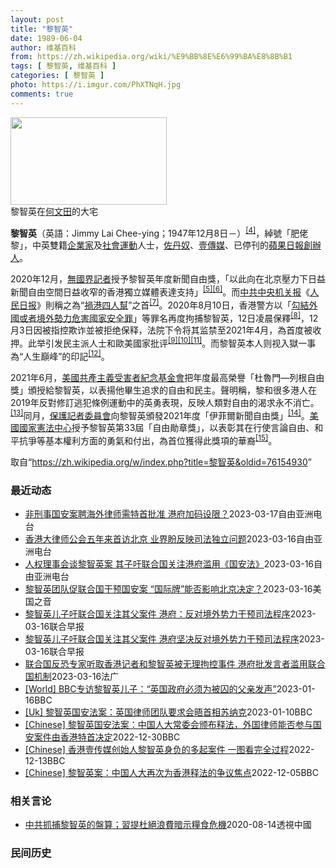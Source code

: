 ```yaml
---
layout: post
title: "黎智英"
date: 1989-06-04
author: 维基百科
from: https://zh.wikipedia.org/wiki/%E9%BB%8E%E6%99%BA%E8%8B%B1
tags: [ 黎智英, 维基百科 ]
categories: [ 黎智英 ]
photo: https://i.imgur.com/PhXTNqH.jpg
comments: true
---
```

<div class="mw-parser-output"><div id="noteTA-97071178" class="noteTA"><div class="noteTA-group"><div data-noteta-group-source="module" data-noteta-group="IT"></div></div><div class="noteTA-local"><div data-noteta-code="zh:巧克力; zh-tw:巧克力; zh-hk:朱古力; zh-cn:巧克力;"></div><div data-noteta-code="zh-tw:黑道; zh-hk:黑社會; zh-cn:黑社会;"></div><div data-noteta-code="zh-tw:飯店; zh-hk:酒店; zh-cn:饭店;"></div><div data-noteta-code="zh-tw:伍佛維茲; zh-hk:沃夫維茲 ;zh-cn:沃尔福威茨;"></div></div></div>

<div class="thumb tright"><div class="thumbinner" style="width:252px;"><a href="/wiki/File:Jimmy_Lai_Chee-ying_home_in_Ho_Man_Tin_20200418.png" class="image"><img src="//upload.wikimedia.org/wikipedia/commons/thumb/9/9f/Jimmy_Lai_Chee-ying_home_in_Ho_Man_Tin_20200418.png/250px-Jimmy_Lai_Chee-ying_home_in_Ho_Man_Tin_20200418.png" decoding="async" width="250" height="140" class="thumbimage" srcset="//upload.wikimedia.org/wikipedia/commons/thumb/9/9f/Jimmy_Lai_Chee-ying_home_in_Ho_Man_Tin_20200418.png/375px-Jimmy_Lai_Chee-ying_home_in_Ho_Man_Tin_20200418.png 1.5x, //upload.wikimedia.org/wikipedia/commons/thumb/9/9f/Jimmy_Lai_Chee-ying_home_in_Ho_Man_Tin_20200418.png/500px-Jimmy_Lai_Chee-ying_home_in_Ho_Man_Tin_20200418.png 2x" data-file-width="861" data-file-height="481"></a>  <div class="thumbcaption"><div class="magnify"><a href="/wiki/File:Jimmy_Lai_Chee-ying_home_in_Ho_Man_Tin_20200418.png" class="internal" title="放大"></a></div>黎智英在<a href="/wiki/%E4%BD%95%E6%96%87%E7%94%B0" title="何文田">何文田</a>的大宅</div></div></div>
<p><b>黎智英</b>（英語：<span lang="en">Jimmy Lai Chee-ying</span>；1947年12月8日<span class="useeditintro" title="Template:BLP editintro">－</span>）<sup id="cite_ref-7" class="reference"><a href="#cite_note-7">[4]</a></sup>，綽號「肥佬黎」，中英雙籍<a href="/wiki/%E4%BC%81%E4%B8%9A%E5%AE%B6" title="企业家">企業家</a>及<a href="/wiki/%E7%A4%BE%E6%9C%83%E9%81%8B%E5%8B%95" title="社會運動">社會運動</a>人士，<a href="/wiki/%E4%BD%90%E4%B8%B9%E5%A5%B4" title="佐丹奴">佐丹奴</a>、<a href="/wiki/%E5%A3%B9%E5%82%B3%E5%AA%92" title="壹傳媒">壹傳媒</a>、已停刊的<a href="/wiki/%E8%98%8B%E6%9E%9C%E6%97%A5%E5%A0%B1_(%E9%A6%99%E6%B8%AF)" title="蘋果日報 (香港)">蘋果日報</a><a href="/wiki/%E5%89%B5%E8%BE%A6%E4%BA%BA" class="mw-redirect" title="創辦人">創辦人</a>。
</p><p>2020年12月，<a href="/wiki/%E7%84%A1%E5%9C%8B%E7%95%8C%E8%A8%98%E8%80%85" class="mw-redirect" title="無國界記者">無國界記者</a>授予黎智英年度新聞自由獎，「以此向在北京壓力下日益新聞自由空間日益收窄的香港獨立媒體表達支持」<sup id="cite_ref-8" class="reference"><a href="#cite_note-8">[5]</a></sup><sup id="cite_ref-9" class="reference"><a href="#cite_note-9">[6]</a></sup>。而<a href="/wiki/%E4%B8%AD%E5%85%B1%E4%B8%AD%E5%A4%AE%E6%9C%BA%E5%85%B3%E6%8A%A5" title="中共中央机关报">中共中央机关报</a>《<a href="/wiki/%E4%BA%BA%E6%B0%91%E6%97%A5%E6%8A%A5" title="人民日报">人民日报</a>》則稱之為“<a href="/wiki/%E7%A5%B8%E6%B8%AF%E5%9B%9B%E4%BA%BA%E5%B8%AE" title="祸港四人帮">禍港四人幫</a>”之首<sup id="cite_ref-王平2019_10-0" class="reference"><a href="#cite_note-王平2019-10">[7]</a></sup>。2020年8月10日，香港警方以「<a href="/wiki/%E4%B8%AD%E8%8F%AF%E4%BA%BA%E6%B0%91%E5%85%B1%E5%92%8C%E5%9C%8B%E9%A6%99%E6%B8%AF%E7%89%B9%E5%88%A5%E8%A1%8C%E6%94%BF%E5%8D%80%E7%B6%AD%E8%AD%B7%E5%9C%8B%E5%AE%B6%E5%AE%89%E5%85%A8%E6%B3%95" title="中華人民共和國香港特別行政區維護國家安全法">勾結外國或者境外勢力危害國家安全罪</a>」等罪名再度拘捕黎智英，12日凌晨保釋<sup id="cite_ref-auto_11-0" class="reference"><a href="#cite_note-auto-11">[8]</a></sup>，12月3日因被指控欺诈並被拒绝保释，法院下令将其监禁至2021年4月，為首度被收押。此举引发民主派人士和歐美國家批评<sup id="cite_ref-12" class="reference"><a href="#cite_note-12">[9]</a></sup><sup id="cite_ref-13" class="reference"><a href="#cite_note-13">[10]</a></sup><sup id="cite_ref-over100_14-0" class="reference"><a href="#cite_note-over100-14">[11]</a></sup>。而黎智英本人则视入獄一事為“人生巔峰”的印記<sup id="cite_ref-15" class="reference"><a href="#cite_note-15">[12]</a></sup>。
</p><p>2021年6月，<a href="/wiki/%E5%85%B1%E7%94%A2%E4%B8%BB%E7%BE%A9%E5%8F%97%E9%9B%A3%E8%80%85%E7%B4%80%E5%BF%B5%E5%9F%BA%E9%87%91%E6%9C%83" title="共產主義受難者紀念基金會">美國共產主義受害者紀念基金會</a>把年度最高榮譽「杜魯門—列根自由獎」頒授給黎智英，以表揚他畢生追求的自由和民主。聲明稱，黎和很多港人在2019年反對修訂逃犯條例運動中的英勇表現，反映人類對自由的渴求永不消亡。<sup id="cite_ref-16" class="reference"><a href="#cite_note-16">[13]</a></sup>同月，<a href="/wiki/%E4%BF%9D%E8%AD%B7%E8%A8%98%E8%80%85%E5%A7%94%E5%93%A1%E6%9C%83" title="保護記者委員會">保護記者委員會</a>向黎智英頒發2021年度「伊菲爾新聞自由獎」<sup id="cite_ref-17" class="reference"><a href="#cite_note-17">[14]</a></sup>。<a href="/wiki/%E5%9C%8B%E5%AE%B6%E6%86%B2%E6%B3%95%E4%B8%AD%E5%BF%83" title="國家憲法中心">美國國家憲法中心</a>授予黎智英第33屆「自由勛章獎」，以表彰其在行使言論自由、和平抗爭等基本權利方面的勇氣和付出，為首位獲得此獎項的華裔<sup id="cite_ref-18" class="reference"><a href="#cite_note-18">[15]</a></sup>。
</p>
</div><!--esi <esi:include src="/esitest-fa8a495983347898/content" /> --><noscript><img src="//zh.wikipedia.org/wiki/Special:CentralAutoLogin/start?type=1x1" alt="" title="" width="1" height="1" style="border: none; position: absolute;"></noscript>
<div class="printfooter" data-nosnippet="">取自“<a dir="ltr" href="https://zh.wikipedia.org/w/index.php?title=黎智英&amp;oldid=76154930">https://zh.wikipedia.org/w/index.php?title=黎智英&amp;oldid=76154930</a>”</div><div id="recent-news"><h3>最近动态</h3><ul><li><a href="https://nodebe4.github.io/waimei/2023-03-17/%E9%9D%9E%E5%88%91%E4%BA%8B%E5%9B%BD%E5%AE%89%E6%A1%88%E8%81%98%E6%B5%B7%E5%A4%96%E5%BE%8B%E5%B8%88%E9%9C%80%E7%89%B9%E9%A6%96%E6%89%B9%E5%87%86-%E6%B8%AF%E5%BA%9C%E5%8A%A0%E7%A0%81%E8%AE%BE%E9%99%90" title="非刑事国安案聘海外律师需特首批准 港府加码设限？—— 壹传媒创办人黎智英涉及国安案件聘用海外律师，引发北京要求港府修订《法律执业者条例》。新建议对于聘用海外律师，不仅限于国安刑事案。评论指，港府...">非刑事国安案聘海外律师需特首批准 港府加码设限？</a><time>2023-03-17</time><a class="tag">自由亚洲电台</a></li>
<li><a href="https://nodebe4.github.io/waimei/2023-03-16/%E9%A6%99%E6%B8%AF%E5%A4%A7%E5%BE%8B%E5%B8%88%E5%85%AC%E4%BC%9A%E4%BA%94%E5%B9%B4%E6%9D%A5%E9%A6%96%E8%AE%BF%E5%8C%97%E4%BA%AC-%E4%B8%9A%E7%95%8C%E7%9B%BC%E5%8F%8D%E6%98%A0%E5%8F%B8%E6%B3%95%E7%8B%AC%E7%AB%8B%E9%97%AE%E9%A2%98" title="香港大律师公会五年来首访北京 业界盼反映司法独立问题—— 近年与北京关系一度恶化的香港大律师公会将于下月赴京，与港澳办等会面。这是公会五年来首次访京。有法律界人士认为，近年黎智英案等港版国安法案...">香港大律师公会五年来首访北京 业界盼反映司法独立问题</a><time>2023-03-16</time><a class="tag">自由亚洲电台</a></li>
<li><a href="https://nodebe4.github.io/waimei/2023-03-16/%E4%BA%BA%E6%9D%83%E7%90%86%E4%BA%8B%E4%BC%9A%E8%B0%88%E9%BB%8E%E6%99%BA%E8%8B%B1%E6%A1%88-%E5%85%B6%E5%AD%90%E5%90%81%E8%81%94%E5%90%88%E5%9B%BD%E5%85%B3%E6%B3%A8%E6%B8%AF%E5%BA%9C%E6%BB%A5%E7%94%A8-%E5%9B%BD%E5%AE%89%E6%B3%95" title="人权理事会谈黎智英案 其子吁联合国关注港府滥用《国安法》—— 壹传媒创办人黎智英被指控违反《香港国安法》，案件开审前已被囚逾2年。其子和法律团队出席联合国人权理事会，讲述黎智英情况并呼吁协助释放...">人权理事会谈黎智英案 其子吁联合国关注港府滥用《国安法》</a><time>2023-03-16</time><a class="tag">自由亚洲电台</a></li>
<li><a href="https://nodebe4.github.io/waimei/2023-03-16/%E9%BB%8E%E6%99%BA%E8%8B%B1%E5%9B%A2%E9%98%9F%E4%BF%83%E8%81%94%E5%90%88%E5%9B%BD%E5%B9%B2%E9%A2%84%E5%9B%BD%E5%AE%89%E6%A1%88-%E5%9B%BD%E9%99%85%E7%89%8C-%E8%83%BD%E5%90%A6%E5%BD%B1%E5%93%8D%E5%8C%97%E4%BA%AC%E5%86%B3%E5%AE%9A" title="黎智英团队促联合国干预国安案 “国际牌”能否影响北京决定？—— Thu, 16 Mar 2023 12:46:22 GMT 资料照 - 香港著名媒体人士、前香港壹传媒创办人黎智英。 前香港壹传媒...">黎智英团队促联合国干预国安案 “国际牌”能否影响北京决定？</a><time>2023-03-16</time><a class="tag">美国之音</a></li>
<li><a href="https://nodebe4.github.io/waimei/2023-03-16/%E9%BB%8E%E6%99%BA%E8%8B%B1%E5%84%BF%E5%AD%90%E5%90%81%E8%81%94%E5%90%88%E5%9B%BD%E5%85%B3%E6%B3%A8%E5%85%B6%E7%88%B6%E6%A1%88%E4%BB%B6-%E6%B8%AF%E5%BA%9C-%E5%8F%8D%E5%AF%B9%E5%A2%83%E5%A4%96%E5%8A%BF%E5%8A%9B%E5%B9%B2%E9%A2%84%E5%8F%B8%E6%B3%95%E7%A8%8B%E5%BA%8F" title="黎智英儿子吁联合国关注其父案件 港府：反对境外势力干预司法程序—— 针对壹传媒创始人黎智英的国际法律团队和儿子呼吁联合国关注黎智英涉及《香港国安法》案件，香港特区政府星期三（3月15日）表达强烈...">黎智英儿子吁联合国关注其父案件 港府：反对境外势力干预司法程序</a><time>2023-03-16</time><a class="tag">联合早报</a></li>
<li><a href="https://nodebe4.github.io/waimei/2023-03-16/%E9%BB%8E%E6%99%BA%E8%8B%B1%E5%84%BF%E5%AD%90%E5%90%81%E8%81%94%E5%90%88%E5%9B%BD%E5%85%B3%E6%B3%A8%E5%85%B6%E7%88%B6%E6%A1%88%E4%BB%B6-%E6%B8%AF%E5%BA%9C%E5%9D%9A%E5%86%B3%E5%8F%8D%E5%AF%B9%E5%A2%83%E5%A4%96%E5%8A%BF%E5%8A%9B%E5%B9%B2%E9%A2%84%E5%8F%B8%E6%B3%95%E7%A8%8B%E5%BA%8F" title="黎智英儿子吁联合国关注其父案件 港府坚决反对境外势力干预司法程序—— 针对壹传媒创始人黎智英的国际法律团队和儿子呼吁联合国关注黎智英涉及《香港国安法》案件，香港特区政府星期三（3月15日）表达强...">黎智英儿子吁联合国关注其父案件 港府坚决反对境外势力干预司法程序</a><time>2023-03-16</time><a class="tag">联合早报</a></li>
<li><a href="https://nodebe4.github.io/waimei/2023-03-16/%E8%81%94%E5%90%88%E5%9B%BD%E5%8F%8D%E6%81%90%E4%B8%93%E5%AE%B6%E5%90%AC%E5%8F%96%E9%A6%99%E6%B8%AF%E8%AE%B0%E8%80%85%E5%92%8C%E9%BB%8E%E6%99%BA%E8%8B%B1%E8%A2%AB%E6%97%A0%E7%90%86%E6%8B%98%E6%8E%A7%E4%BA%8B%E4%BB%B6-%E6%B8%AF%E5%BA%9C%E6%89%B9%E5%8F%91%E8%A8%80%E8%80%85%E6%BB%A5%E7%94%A8%E8%81%94%E5%90%88%E5%9B%BD%E6%9C%BA%E5%88%B6" title="联合国反恐专家听取香港记者和黎智英被无理拘控事件 港府批发言者滥用联合国机制—— 16/03/2023 - 08:51 在联合国人权理事会的反恐特别报告员对话中，传媒大亨黎智英的国际法律团队和国...">联合国反恐专家听取香港记者和黎智英被无理拘控事件  港府批发言者滥用联合国机制</a><time>2023-03-16</time><a class="tag">法广</a></li>
<li><a href="https://nodebe4.github.io/waimei/2023-01-16/World-BBC%E4%B8%93%E8%AE%BF%E9%BB%8E%E6%99%BA%E8%8B%B1%E5%84%BF%E5%AD%90-%E8%8B%B1%E5%9B%BD%E6%94%BF%E5%BA%9C%E5%BF%85%E9%A1%BB%E4%B8%BA%E8%A2%AB%E5%9B%9A%E7%9A%84%E7%88%B6%E4%BA%B2%E5%8F%91%E5%A3%B0" title="[World] BBC专访黎智英儿子：“英国政府必须为被囚的父亲发声”—— BBC专访黎智英儿子：“英国政府必须为被囚的父亲发声” 你的器材不支持播放多媒体材料 BBC专访黎智英儿子：“英国政府...">[World] BBC专访黎智英儿子：“英国政府必须为被囚的父亲发声”</a><time>2023-01-16</time><a class="tag">BBC</a></li>
<li><a href="https://nodebe4.github.io/waimei/2023-01-10/Uk-%E9%BB%8E%E6%99%BA%E8%8B%B1%E5%9B%BD%E5%AE%89%E6%B3%95%E6%A1%88-%E8%8B%B1%E5%9B%BD%E5%BE%8B%E5%B8%88%E5%9B%A2%E9%98%9F%E8%A6%81%E6%B1%82%E4%BC%9A%E6%99%A4%E9%A6%96%E7%9B%B8%E8%8B%8F%E7%BA%B3%E5%85%8B" title="[Uk] 黎智英国安法案：英国律师团队要求会晤首相苏纳克—— 黎智英国安法案：英国律师团队要求会晤首相苏纳克 丹尼（Danny Vincent） BBC记者　香港报道 2023年1月10日 图像...">[Uk] 黎智英国安法案：英国律师团队要求会晤首相苏纳克</a><time>2023-01-10</time><a class="tag">BBC</a></li>
<li><a href="https://nodebe4.github.io/waimei/2022-12-30/Chinese-%E9%BB%8E%E6%99%BA%E8%8B%B1%E5%9B%BD%E5%AE%89%E6%B3%95%E6%A1%88-%E4%B8%AD%E5%9B%BD%E4%BA%BA%E5%A4%A7%E5%B8%B8%E5%A7%94%E4%BC%9A%E9%A2%81%E5%B8%83%E9%87%8A%E6%B3%95-%E5%A4%96%E5%9B%BD%E5%BE%8B%E5%B8%88%E8%83%BD%E5%90%A6%E5%8F%82%E4%B8%8E%E5%9B%BD%E5%AE%89%E6%A1%88%E4%BB%B6%E7%94%B1%E9%A6%99%E6%B8%AF%E7%89%B9%E9%A6%96%E5%86%B3%E5%AE%9A" title="[Chinese] 黎智英国安法案：中国人大常委会颁布释法，外国律师能否参与国安案件由香港特首决定—— 黎智英国安法案：中国人大常委会颁布释法，外国律师能否参与国安案件由香港特首决定 2022年...">[Chinese] 黎智英国安法案：中国人大常委会颁布释法，外国律师能否参与国安案件由香港特首决定</a><time>2022-12-30</time><a class="tag">BBC</a></li>
<li><a href="https://nodebe4.github.io/waimei/2022-12-13/Chinese-%E9%A6%99%E6%B8%AF%E5%A3%B9%E4%BC%A0%E5%AA%92%E5%88%9B%E5%A7%8B%E4%BA%BA%E9%BB%8E%E6%99%BA%E8%8B%B1%E8%BA%AB%E8%B4%9F%E7%9A%84%E5%A4%9A%E8%B5%B7%E6%A1%88%E4%BB%B6-%E4%B8%80%E5%9B%BE%E7%9C%8B%E5%AE%8C%E5%85%A8%E8%BF%87%E7%A8%8B" title="[Chinese] 香港壹传媒创始人黎智英身负的多起案件 一图看完全过程—— 香港壹传媒创始人黎智英身负的多起案件 一图看完全过程 2022年12月10日 最近更新： 2022年12月13日 图...">[Chinese] 香港壹传媒创始人黎智英身负的多起案件 一图看完全过程</a><time>2022-12-13</time><a class="tag">BBC</a></li>
<li><a href="https://nodebe4.github.io/waimei/2022-12-05/Chinese-%E9%BB%8E%E6%99%BA%E8%8B%B1%E6%A1%88-%E4%B8%AD%E5%9B%BD%E4%BA%BA%E5%A4%A7%E5%86%8D%E6%AC%A1%E4%B8%BA%E9%A6%99%E6%B8%AF%E9%87%8A%E6%B3%95%E7%9A%84%E4%BA%89%E8%AE%AE%E7%84%A6%E7%82%B9" title="[Chinese] 黎智英案：中国人大再次为香港释法的争议焦点—— 黎智英案：中国人大再次为香港释法的争议焦点 2022年12月6日 图像来源，EPA 图像加注文字， 黎智英自2020年底起被收...">[Chinese] 黎智英案：中国人大再次为香港释法的争议焦点</a><time>2022-12-05</time><a class="tag">BBC</a></li>
</ul></div><div id="open-opinion"><h3>相关言论</h3><ul><li><a href="https://nodebe4.github.io/opinion/2020-08-14/%E4%B8%AD%E5%85%B1%E6%8A%93%E6%8D%95%E9%BB%8E%E6%99%BA%E8%8B%B1%E7%9A%84%E7%9B%A4%E7%AE%97-%E7%BF%92%E6%8F%90%E6%9D%9C%E7%B5%95%E6%B5%AA%E8%B2%BB%E6%9A%97%E7%A4%BA%E7%B3%A7%E9%A3%9F%E5%8D%B1%E6%A9%9F/" title="透視中國">中共抓捕黎智英的盤算；習提杜絕浪費暗示糧食危機</a><time>2020-08-14</time><a class="tag">透視中國</a></li>
</ul></div><div id="mjls-record"><h3>民间历史</h3><ul></ul></div>